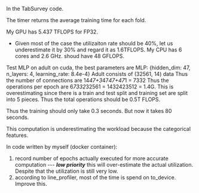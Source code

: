 In the TabSurvey code.

The timer returns the average training time for each fold.

My GPU has 5.437 TFLOPS for FP32.
 - Given most of the case the utilizaiton rate should be 40%, let us underestimate it by 30% and regard it as 1.6TFLOPS.
My CPU has 6 cores and 2.6 GHz. shoud have 48 GFLOPS.

Test MLP on adult on cuda, the best parameters are 
MLP: {hidden_dim: 47, n_layers: 4, learning_rate: 8.4e-4}
Adult consists of (32561, 14) data
Thus the number of connections are 14*47+3*47*47+47*1 = 7332
Thus the operations per epoch are 6*7332*32561 = 1432423512 = 1.4G. 
         This is overestimating since there is a train and test split and training set are split into 5 pieces. 
Thus the total operations should be 0.5T FLOPS.

Thus the training should only take 0.3 seconds. But now it takes 80 seconds. 

This computation is underestimating the workload because the categorical features.

In code written by myself (docker container):

1. record number of epochs actually executed for more accurate computation --- ***low priority*** this will over-estimate the actual utilization. Despite that the utilization is still very low.
2. according to line_profiler, most of the time is spend on to_device. Improve this.
